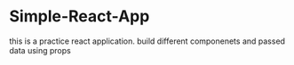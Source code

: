 # Simple-React-App
this is a practice react application. 
build different componenets and passed data using props
